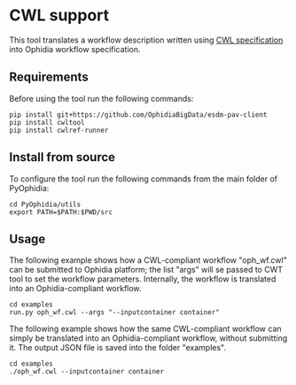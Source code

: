 # CWL support

This tool translates a workflow description written using [CWL specification](https://www.commonwl.org/specification/) into Ophidia workflow specification.

Requirements
------------

Before using the tool run the following commands:

``` {.sourceCode .bash}
pip install git+https://github.com/OphidiaBigData/esdm-pav-client
pip install cwltool
pip install cwlref-runner
```

Install from source
-------------------

To configure the tool run the following commands from the main folder of PyOphidia:

``` {.sourceCode .bash}
cd PyOphidia/utils
export PATH=$PATH:$PWD/src
```

Usage
-----

The following example shows how a CWL-compliant workflow "oph_wf.cwl" can be submitted to Ophidia platform; the list "args" will se passed to CWT tool to set the workflow parameters. Internally, the workflow is translated into an Ophidia-compliant workflow.

``` {.sourceCode .bash}
cd examples
run.py oph_wf.cwl --args "--inputcontainer container"
```

The following example shows how the same CWL-compliant workflow can simply be translated into an Ophidia-compliant workflow, without submitting it. The output JSON file is saved into the folder "examples".

``` {.sourceCode .bash}
cd examples
./oph_wf.cwl --inputcontainer container
```

